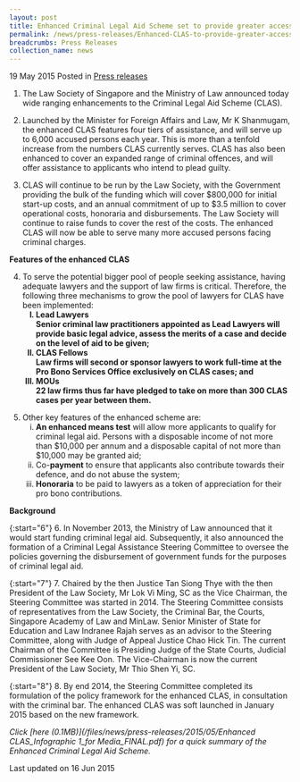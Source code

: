 ```yaml
---
layout: post
title: Enhanced Criminal Legal Aid Scheme set to provide greater access to justice
permalink: /news/press-releases/Enhanced-CLAS-to-provide-greater-access-to-justice
breadcrumbs: Press Releases
collection_name: news
---
```


19 May 2015 Posted in [Press releases](/news/press-releases)

1. The Law Society of Singapore and the Ministry of Law announced today wide ranging enhancements to the Criminal Legal Aid Scheme (CLAS).

2. Launched by the Minister for Foreign Affairs and Law, Mr K Shanmugam, the enhanced CLAS features four tiers of assistance, and will serve up to 6,000 accused persons each year. This is more than a tenfold increase from the numbers CLAS currently serves. CLAS has also been enhanced to cover an expanded range of criminal offences, and will offer assistance to applicants who intend to plead guilty.

3. CLAS will continue to be run by the Law Society, with the Government providing the bulk of the funding which will cover $800,000 for initial start-up costs, and an annual commitment of up to $3.5 million to cover operational costs, honoraria and disbursements. The Law Society will continue to raise funds to cover the rest of the costs. The enhanced CLAS will now be able to serve many more accused persons facing criminal charges.

**Features of the enhanced CLAS**

<ol start="4">
<li>To serve the potential bigger pool of people seeking assistance, having adequate lawyers and the support of law firms is critical. Therefore, the following three mechanisms to grow the pool of lawyers for CLAS have been implemented:

<ol style="list-style-type: upper-roman; font-weight: bold;">
<li>Lead Lawyers</li>
Senior criminal law practitioners appointed as Lead Lawyers will provide basic legal advice, assess the merits of a case and decide on the level of aid to be given;

<li>CLAS Fellows</li>
Law firms will second or sponsor lawyers to work full-time at the Pro Bono Services Office exclusively on CLAS cases; and

<li>MOUs</li>
22 law firms thus far have pledged to take on more than 300 CLAS cases per year between them.



</ol>

</li>
</ol>

<ol start="5">
<li>  Other key features of the enhanced scheme are:

<ol style="list-style-type: lower-roman">
<li><strong>An enhanced means test</strong> will allow more applicants to qualify for criminal legal aid. Persons with a disposable income of not more than $10,000 per annum and a disposable capital of not more than $10,000 may be granted aid;</li>
<li> Co-<strong>payment</strong> to ensure that applicants also contribute towards their defence, and do not abuse the system; </li>
<li><strong>Honoraria</strong> to be paid to lawyers as a token of appreciation for their pro bono contributions.</li>
</ol>

</li>
</ol>



**Background**


{:start="6"}
6. In November 2013, the Ministry of Law announced that it would start funding criminal legal aid. Subsequently, it also announced the formation of a Criminal Legal Assistance Steering Committee to oversee the policies governing the disbursement of government funds for the purposes of criminal legal aid.

 

{:start="7"}
7. Chaired by the then Justice Tan Siong Thye with the then President of the Law Society, Mr Lok Vi Ming, SC as the Vice Chairman, the Steering Committee was started in 2014. The Steering Committee consists of representatives from the Law Society, the Criminal Bar, the Courts, Singapore Academy of Law and MinLaw. Senior Minister of State for Education and Law Indranee Rajah serves as an advisor to the Steering Committee, along with Judge of Appeal Justice Chao Hick Tin. The current Chairman of the Committee is Presiding Judge of the State Courts, Judicial Commissioner See Kee Oon. The Vice-Chairman is now the current President of the Law Society, Mr Thio Shen Yi, SC.

 

{:start="8"}
8. By end 2014, the Steering Committee completed its formulation of the policy framework for the enhanced CLAS, in consultation with the criminal bar. The enhanced CLAS was soft launched in January 2015 based on the new framework.

*Click [here (0.1MB)](/files/news/press-releases/2015/05/Enhanced CLAS_Infographic 1_for Media_FINAL.pdf) for a quick summary of the Enhanced Criminal Legal Aid Scheme.*

<p class="address-centered">Last updated on 16 Jun 2015</p>

